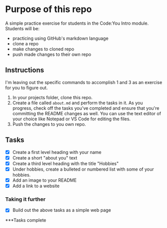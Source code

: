 # Purpose of this repo
A simple practice exercise for students in the Code:You Intro module. Students will be:
- practicing using GitHub's markdown language
- clone a repo
- make changes to cloned repo
- push made changes to their own repo

## Instructions
I'm leaving out the specific commands to accomplish 1 and 3 as an exercise for you to figure out.

1. In your projects folder, clone this repo.
2. Create a file called ```about.md``` and perform the tasks in it. As you progress, check off the tasks you've completed and ensure that you're committing the README changes as well. You can use the text editor of your choice like Notepad or VS Code for editing the files.
3. Push the changes to you own repo.

## Tasks
- [x] Create a first level heading with your name
- [x] Create a short "about you" text
- [x] Create a third level heading with the title "Hobbies"
- [x] Under hobbies, create a bulleted or numbered list with some of your hobbies.
- [x] Add an image to your README
- [x] Add a link to a website

### Taking it further
- [x] Build out the above tasks as a simple web page

***Tasks complete